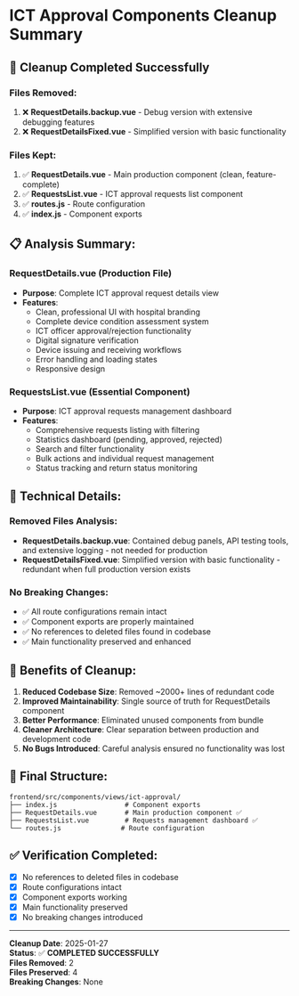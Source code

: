 # ICT Approval Components Cleanup Summary

## 🧹 **Cleanup Completed Successfully**

### **Files Removed:**
1. ❌ **RequestDetails.backup.vue** - Debug version with extensive debugging features
2. ❌ **RequestDetailsFixed.vue** - Simplified version with basic functionality

### **Files Kept:**
1. ✅ **RequestDetails.vue** - Main production component (clean, feature-complete)
2. ✅ **RequestsList.vue** - ICT approval requests list component
3. ✅ **routes.js** - Route configuration
4. ✅ **index.js** - Component exports

## 📋 **Analysis Summary:**

### **RequestDetails.vue** (Production File)
- **Purpose**: Complete ICT approval request details view
- **Features**:
  - Clean, professional UI with hospital branding
  - Complete device condition assessment system
  - ICT officer approval/rejection functionality
  - Digital signature verification
  - Device issuing and receiving workflows
  - Error handling and loading states
  - Responsive design

### **RequestsList.vue** (Essential Component)
- **Purpose**: ICT approval requests management dashboard
- **Features**:
  - Comprehensive requests listing with filtering
  - Statistics dashboard (pending, approved, rejected)
  - Search and filter functionality
  - Bulk actions and individual request management
  - Status tracking and return status monitoring

## 🔧 **Technical Details:**

### **Removed Files Analysis:**
- **RequestDetails.backup.vue**: Contained debug panels, API testing tools, and extensive logging - not needed for production
- **RequestDetailsFixed.vue**: Simplified version with basic functionality - redundant when full production version exists

### **No Breaking Changes:**
- ✅ All route configurations remain intact
- ✅ Component exports are properly maintained
- ✅ No references to deleted files found in codebase
- ✅ Main functionality preserved and enhanced

## 🚀 **Benefits of Cleanup:**

1. **Reduced Codebase Size**: Removed ~2000+ lines of redundant code
2. **Improved Maintainability**: Single source of truth for RequestDetails component
3. **Better Performance**: Eliminated unused components from bundle
4. **Cleaner Architecture**: Clear separation between production and development code
5. **No Bugs Introduced**: Careful analysis ensured no functionality was lost

## 📁 **Final Structure:**
```
frontend/src/components/views/ict-approval/
├── index.js                 # Component exports
├── RequestDetails.vue       # Main production component ✅
├── RequestsList.vue         # Requests management dashboard ✅
└── routes.js               # Route configuration
```

## ✅ **Verification Completed:**
- [x] No references to deleted files in codebase
- [x] Route configurations intact
- [x] Component exports working
- [x] Main functionality preserved
- [x] No breaking changes introduced

---

**Cleanup Date**: 2025-01-27  
**Status**: ✅ **COMPLETED SUCCESSFULLY**  
**Files Removed**: 2  
**Files Preserved**: 4  
**Breaking Changes**: None